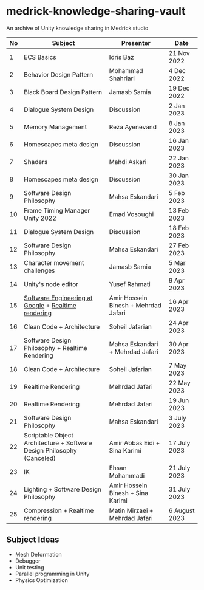 # medrick-knowledge-sharing-vault
An archive of Unity knowledge sharing in Medrick studio

| No   | Subject     | Presenter     |     Date      |
|------|-------------|---------------|---------------|
|1     |ECS Basics   |Idris Baz      |  21 Nov 2022  |
|2     |Behavior Design Pattern   |Mohammad Shahriari      |  4 Dec 2022   |
|3     |Black Board Design Pattern   |Jamasb Samia      |  19 Dec 2022  |
|4     |Dialogue System Design   |Discussion      |  2 Jan 2023  |
|5     |Memory Management   |Reza Ayenevand      |  8 Jan 2023  |
|6     |Homescapes meta design   |Discussion      |  16 Jan 2023  |
|7     |Shaders   |Mahdi Askari      |  22 Jan 2023  |
|8     |Homescapes meta design   |Discussion      |  30 Jan 2023  |
|9     |Software Design Philosophy   |Mahsa Eskandari      |  5 Feb 2023  |
|10    |Frame Timing Manager Unity 2022  |Emad Vosoughi      |  13 Feb 2023  |
|11    |Dialogue System Design  |Discussion      |  18 Feb 2023  |
|12    |Software Design Philosophy   |Mahsa Eskandari      |  27 Feb 2023  |
|13    |Character movement challenges   |Jamasb Samia      |  5 Mar 2023  |
|14    |Unity's node editor |Yusef Rahmati| 9 Apr 2023 |
|15    |[Software Engineering at Google](/resources/software-engineering-at-google/Software%20Engineering%20at%20Google.pdf) + [Realtime rendering](/resources/realtime-rendering/RTR-Session%201.pdf) | Amir Hossein Binesh + Mehrdad Jafari | 16 Apr 2023 |
|16    |Clean Code + Architecture | Soheil Jafarian | 24 Apr 2023 | 
|17    |Software Design Philosophy + Realtime Rendering | Mahsa Eskandari + Mehrdad Jafari | 30 Apr 2023 | 
|18    |Clean Code + Architecture | Soheil Jafarian | 7 May 2023 | 
|19    |Realtime Rendering | Mehrdad Jafari | 22 May 2023 | 
|20    |Realtime Rendering | Mehrdad Jafari | 19 Jun 2023 | 
|21  | Software Design Philosophy  | Mahsa Eskandari | 3 July 2023  |
|22  | Scriptable Object Architecture + Software Design Philosophy (Canceled)  | Amir Abbas Eidi + Sina Karimi  | 17 July 2023 |
|23  | IK  | Ehsan Mohammadi  | 21 July 2023 |
|24  | Lighting + Software Design Philosophy  | Amir Hossein Binesh + Sina Karimi | 31 July 2023  |
|25  | Compression + Realtime rendering  | Matin Mirzaei + Mehrdad Jafari | 6 August 2023  |




## Subject Ideas
- Mesh Deformation
- Debugger
- Unit testing
- Parallel programming in Unity
- Physics Optimization
